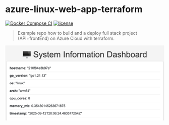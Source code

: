 # azure-linux-web-app-terraform
[![Docker Compose CI](https://github.com/atrakic/azure-linux-web-app-terraform/actions/workflows/ci-docker-compose.yml/badge.svg)](https://github.com/atrakic/azure-linux-web-app-terraform/actions/workflows/ci-docker-compose.yml)
[![license](https://img.shields.io/github/license/atrakic/azure-linux-web-app-terraform.svg)](https://github.com/atrakic/azure-linux-web-app-terraform/blob/main/LICENSE)

> Example repo how to build and a deploy full stack project (API+frontEnd) on Azure Cloud with terraform.

![](./docs/screenshot.png)
